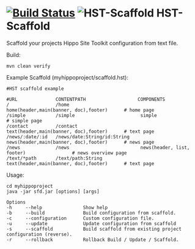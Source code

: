 [![Build Status](https://travis-ci.org/jbloemendal/hst-scaffold.svg?branch=master)](https://travis-ci.org/jbloemendal/hst-scaffold)
![HST-Scaffold](https://raw.githubusercontent.com/jbloemendal/hst-scaffold/master/logo.png)
HST-Scaffold
============

Scaffold your projects Hippo Site Toolkit configuration from text file.

Build:
```
mvn clean verify
```

Example Scaffold (myhippoproject/scaffold.hst):
```
#HST scaffold example

#URL              CONTENTPATH                   COMPONENTS
/                 /home                          home(header,main(banner, doc),footer)      # home page
/simple           /simple                        simple                                     # simple page
/contact          /contact                       text(header,main(banner, doc),footer)      # text page
/news/:date/:id   /news/date:String/id:String    news(header,main(banner, doc),footer)      # news page
/news             /news                          news(header, list, footer)                 # news overview page
/text/*path       /text/path:String              text(header,main(banner, doc),footer)      # text page
```

Usage:
```
cd myhippoproject
java -jar sfd.jar [options] [args]

Options
-h     --help               Show help
-b     --build              Build configuration from scaffold.
-c     --configuration      Custom configuration file.
-u     --update             Update configuration from scaffold
-s     --scaffold           Build scaffold from existing project configuration (reverse).
-r     --rollback           Rollback Build / Update / Scaffold.
```